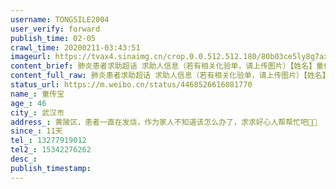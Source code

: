 ```yaml
---
username: TONGSILE2004
user_verify: forward
publish_time: 02-05
crawl_time: 20200211-03:43:51
imageurl: https://tvax4.sinaimg.cn/crop.0.0.512.512.180/80b03ce5ly8g7ax9m91prj20e80e8wf1.jpg?KID=imgbed,tva&Expires=1581374215&ssig=z0xhtaxQa4,http://n.sinaimg.cn/photo/5213b46e/20181127/timeline_card_small_super_default.png,https://wx2.sinaimg.cn/orj360/80b03ce5gy1gbl8ag4i2jj20u01hc13g.jpg,https://wx3.sinaimg.cn/orj360/80b03ce5gy1gbl8ah2wvmj20u01hcwst.jpg,https://wx3.sinaimg.cn/orj360/80b03ce5gy1gbl8ahok7dj20u01hcdqc.jpg,https://wx3.sinaimg.cn/orj360/80b03ce5gy1gbl8adqqgaj20ci0m874v.jpg
content_brief: 肺炎患者求助超话 求助人信息（若有相关化验单，请上传图片）【姓名】童传宝【年龄】46【所在城市】武汉市【所在小区、社区】黄陂区，患者一直在发烧，作为家人不知道该怎么办了，求求好心人帮帮忙吧🙏🏿【患病时间】11天【联系方式】13277919012【其他紧急联系人】15342276262【病情 ...全文
content_full_raw: 肺炎患者求助超话 求助人信息（若有相关化验单，请上传图片）【姓名】童传宝【年龄】46【所在城市】武汉市【所在小区、社区】黄陂区，患者一直在发烧，作为家人不知道该怎么办了，求求好心人帮帮忙吧🙏🏿【患病时间】11天【联系方式】13277919012【其他紧急联系人】15342276262【病情 ...全文
status_url: https://m.weibo.cn/status/4468526616081770
name_: 童传宝
age_: 46
city_: 武汉市
address_: 黄陂区，患者一直在发烧，作为家人不知道该怎么办了，求求好心人帮帮忙吧🙏🏿
since_: 11天
tel_: 13277919012
tel2_: 15342276262
desc_: 
publish_timestamp: 
---
```


